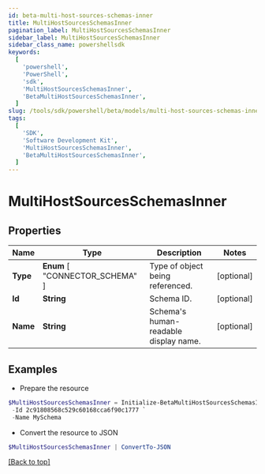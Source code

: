 ```yaml
---
id: beta-multi-host-sources-schemas-inner
title: MultiHostSourcesSchemasInner
pagination_label: MultiHostSourcesSchemasInner
sidebar_label: MultiHostSourcesSchemasInner
sidebar_class_name: powershellsdk
keywords:
  [
    'powershell',
    'PowerShell',
    'sdk',
    'MultiHostSourcesSchemasInner',
    'BetaMultiHostSourcesSchemasInner',
  ]
slug: /tools/sdk/powershell/beta/models/multi-host-sources-schemas-inner
tags:
  [
    'SDK',
    'Software Development Kit',
    'MultiHostSourcesSchemasInner',
    'BetaMultiHostSourcesSchemasInner',
  ]
---
```


# MultiHostSourcesSchemasInner

## Properties

| Name | Type | Description | Notes |
| --- | --- | --- | --- |
| **Type** | **Enum** [ "CONNECTOR_SCHEMA" ] | Type of object being referenced. | [optional] |
| **Id** | **String** | Schema ID. | [optional] |
| **Name** | **String** | Schema's human-readable display name. | [optional] |

## Examples

- Prepare the resource

```powershell
$MultiHostSourcesSchemasInner = Initialize-BetaMultiHostSourcesSchemasInner  -Type CONNECTOR_SCHEMA `
 -Id 2c91808568c529c60168cca6f90c1777 `
 -Name MySchema
```

- Convert the resource to JSON

```powershell
$MultiHostSourcesSchemasInner | ConvertTo-JSON
```

[[Back to top]](#)
